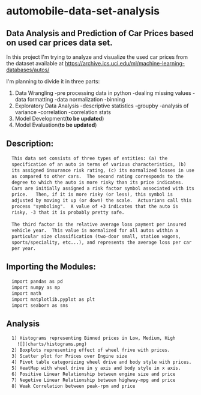 # automobile-data-set-analysis

## Data Analysis and Prediction of Car Prices based on used car prices data set.
In this project I'm trying to analyze and visualize the used car prices from 
the dataset available at https://archive.ics.uci.edu/ml/machine-learning-databases/autos/

I'm planning to divide it in three parts: 
1) Data Wrangling
	-pre processing data in python
	-dealing missing values
	-data formatting
	-data normalization
	-binning
2) Exploratory Data Analysis
	-descriptive statistics
	-groupby
	-analysis of variance
	-correlation
	-correlation stats
3) Model Development(**to be updated**)
4) Model Evaluation(**to be updated**)


## Description:

	  This data set consists of three types of entities: (a) the
      specification of an auto in terms of various characteristics, (b)
      its assigned insurance risk rating, (c) its normalized losses in use
      as compared to other cars.  The second rating corresponds to the
      degree to which the auto is more risky than its price indicates.
      Cars are initially assigned a risk factor symbol associated with its
      price.   Then, if it is more risky (or less), this symbol is
      adjusted by moving it up (or down) the scale.  Actuarians call this
      process "symboling".  A value of +3 indicates that the auto is
      risky, -3 that it is probably pretty safe.

      The third factor is the relative average loss payment per insured
      vehicle year.  This value is normalized for all autos within a
      particular size classification (two-door small, station wagons,
      sports/speciality, etc...), and represents the average loss per car
      per year.

	  
## Importing the Modules:
	  
	  import pandas as pd
	  import numpy as np
	  import math
	  import matplotlib.pyplot as plt
	  import seaborn as sns
	  
## Analysis

	  1) Histograms representing Binned prices in Low, Medium, High
	  	![](charts/histograms.png)
	  2) Boxplots representing effect of wheel frive with prices. 
	  3) Scatter plot for Prices over Engine size
	  4) Pivot table categorizing wheel drive and body style with prices. 
	  5) HeatMap with wheel drive in y axis and body style in x axis. 
	  6) Positive Linear Relationship between engine size and price
	  7) Negetive Linear Relationship between highway-mpg and price
	  8) Weak Correlation between peak-rpm and price
